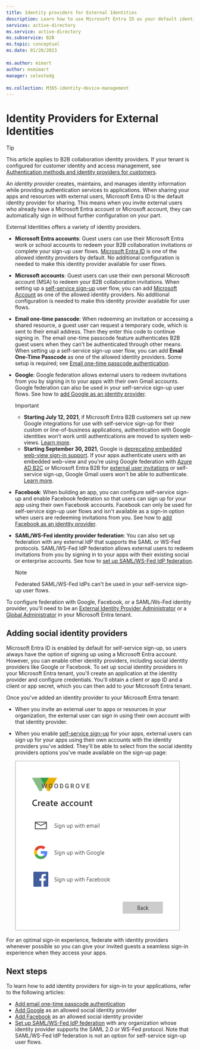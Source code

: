 ```yaml
---
title: Identity providers for External Identities
description: Learn how to use Microsoft Entra ID as your default identity provider for sharing with external users.
services: active-directory
ms.service: active-directory
ms.subservice: B2B
ms.topic: conceptual
ms.date: 01/20/2023

ms.author: mimart
author: msmimart
manager: celestedg

ms.collection: M365-identity-device-management
---
```


# Identity Providers for External Identities

> [!TIP]
> This article applies to B2B collaboration identity providers. If your tenant is configured for customer identity and access management, see [Authentication methods and identity providers for customers](customers/concept-authentication-methods-customers.md).

An *identity provider* creates, maintains, and manages identity information while providing authentication services to applications. When sharing your apps and resources with external users, Microsoft Entra ID is the default identity provider for sharing. This means when you invite external users who already have a Microsoft Entra account or Microsoft account, they can automatically sign in without further configuration on your part.

External Identities offers a variety of identity providers.

- **Microsoft Entra accounts**: Guest users can use their Microsoft Entra work or school accounts to redeem your B2B collaboration invitations or complete your sign-up user flows. [Microsoft Entra ID](default-account.md) is one of the allowed identity providers by default. No additional configuration is needed to make this identity provider available for user flows.

- **Microsoft accounts**: Guest users can use their own personal Microsoft account (MSA) to redeem your B2B collaboration invitations. When setting up a [self-service sign-up](self-service-sign-up-overview.md) user flow, you can add [Microsoft Account](microsoft-account.md) as one of the allowed identity providers. No additional configuration is needed to make this identity provider available for user flows.

- **Email one-time passcode**: When redeeming an invitation or accessing a shared resource, a guest user can request a temporary code, which is sent to their email address. Then they enter this code to continue signing in. The email one-time passcode feature authenticates B2B guest users when they can't be authenticated through other means. When setting up a self-service sign-up user flow, you can add **Email One-Time Passcode** as one of the allowed identity providers. Some setup is required; see [Email one-time passcode authentication](one-time-passcode.md).

- **Google**: Google federation allows external users to redeem invitations from you by signing in to your apps with their own Gmail accounts. Google federation can also be used in your self-service sign-up user flows. See how to [add Google as an identity provider](google-federation.md).
   > [!IMPORTANT]
   >
   > - **Starting July 12, 2021**,  if Microsoft Entra B2B customers set up new Google integrations for use with self-service sign-up for their custom or line-of-business applications, authentication with Google identities won’t work until authentications are moved to system web-views. [Learn more](google-federation.md#deprecation-of-web-view-sign-in-support).
   > - **Starting September 30, 2021**, Google is [deprecating embedded web-view sign-in support](https://developers.googleblog.com/2016/08/modernizing-oauth-interactions-in-native-apps.html). If your apps authenticate users with an embedded web-view and you're using Google federation with [Azure AD B2C](../../active-directory-b2c/identity-provider-google.md) or Microsoft Entra B2B for [external user invitations](google-federation.md) or self-service sign-up, Google Gmail users won't be able to authenticate. [Learn more](google-federation.md#deprecation-of-web-view-sign-in-support).


- **Facebook**: When building an app, you can configure self-service sign-up and enable Facebook federation so that users can sign up for your app using their own Facebook accounts. Facebook can only be used for self-service sign-up user flows and isn't available as a sign-in option when users are redeeming  invitations from you. See how to [add Facebook as an identity provider](facebook-federation.md).

- **SAML/WS-Fed identity provider federation**: You can also set up federation with any external IdP that supports the SAML or WS-Fed protocols. SAML/WS-Fed IdP federation allows external users to redeem invitations from you by signing in to your apps with their existing social or enterprise accounts. See how to [set up SAML/WS-Fed IdP federation](direct-federation.md).
   > [!NOTE]
   > Federated SAML/WS-Fed IdPs can't be used in your self-service sign-up user flows.

To configure federation with Google, Facebook, or a SAML/Ws-Fed identity provider, you'll need to be an [External Identity Provider Administrator](../roles/permissions-reference.md#external-identity-provider-administrator) or a [Global Administrator](../roles/permissions-reference.md#global-administrator) in your Microsoft Entra tenant.

## Adding social identity providers

Microsoft Entra ID is enabled by default for self-service sign-up, so users always have the option of signing up using a Microsoft Entra account. However, you can enable other identity providers, including social identity providers like Google or Facebook. To set up social identity providers in your Microsoft Entra tenant, you'll create an application at the identity provider and configure credentials. You'll obtain a client or app ID and a client or app secret, which you can then add to your Microsoft Entra tenant.

Once you've added an identity provider to your Microsoft Entra tenant:

- When you invite an external user to apps or resources in your organization, the external user can sign in using their own account with that identity provider.
- When you enable [self-service sign-up](self-service-sign-up-overview.md) for your apps, external users can sign up for your apps using their own accounts with the identity providers you've added. They'll be able to select from the social identity providers options you've made available on the sign-up page:

   ![Screenshot showing the sign-in screen with Google and Facebook options](media/identity-providers/sign-in-with-social-identity.png)

For an optimal sign-in experience, federate with identity providers whenever possible so you can give your invited guests a seamless sign-in experience when they access your apps.  

## Next steps

To learn how to add identity providers for sign-in to your applications, refer to the following articles:

- [Add email one-time passcode authentication](one-time-passcode.md)
- [Add Google](google-federation.md) as an allowed social identity provider
- [Add Facebook](facebook-federation.md) as an allowed social identity provider
- [Set up SAML/WS-Fed IdP federation](direct-federation.md) with any organization whose identity provider supports the SAML 2.0 or WS-Fed protocol. Note that SAML/WS-Fed IdP federation is not an option for self-service sign-up user flows.
